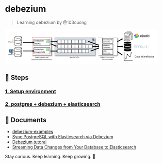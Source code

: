 # debezium

> Learning debezium by @103cuong

![debezium-architecture](./assets/debezium-architecture.png)

## 🔫 Steps

### [1. Setup environment](./1_setup_environment)

### [2. postgres + debezium + elasticsearch](./2_postgres_debezium_elasticsearch)

## 📙 Documents

- [debezium-examples](https://github.com/debezium/debezium-examples)
- [Sync PostgreSQL with Elasticsearch via Debezium](https://github.com/YegorZaremba/sync-postgresql-with-elasticsearch-example)
- [Debezium tutoral](https://debezium.io/documentation/reference/1.2/tutorial.html)
- [Streaming Data Changes from Your Database to Elasticsearch](https://debezium.io/blog/2018/01/17/streaming-to-elasticsearch/)

<!-- INSPIRATIONAL_QUOTE_START -->
Stay curious. Keep learning. Keep growing.
🐯
<!-- INSPIRATIONAL_QUOTE_END -->
